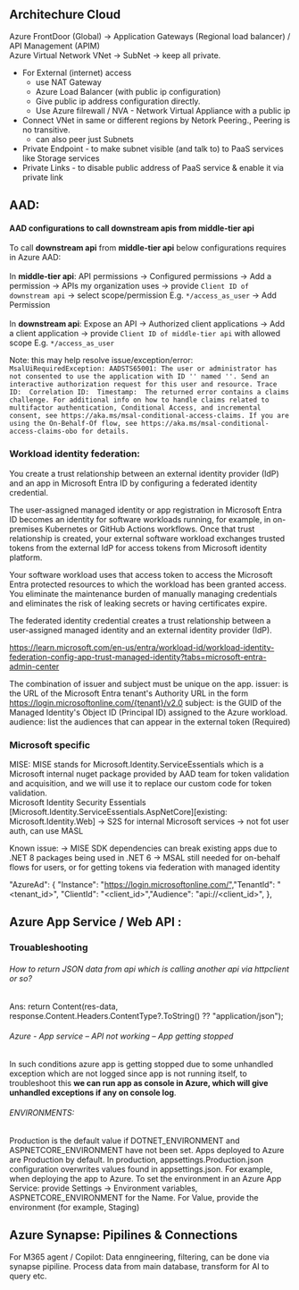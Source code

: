 ## Architechure Cloud

Azure FrontDoor (Global) -> Application Gateways (Regional load balancer) / API Management (APIM)
<br>Azure Virtual Network VNet -> SubNet -> keep all private.
  - For External (internet) access
    - use NAT Gateway
    - Azure Load Balancer (with public ip configuration)
    - Give public ip address configuration directly.
    - Use Azure filrewall / NVA - Network Virtual Appliance with a public ip
- Connect VNet in same or different regions by Netork Peering., Peering is no transitive.
  - can also peer just Subnets
- Private Endpoint - to make subnet visible (and talk to) to PaaS services like Storage services
- Private Links - to disable public address of PaaS service & enable it via private link

## AAD:

#### AAD configurations to call downstream apis from middle-tier api
To call **downstream api** from **middle-tier api** below configurations requires in Azure AAD:
<br><br>In **middle-tier api**: API permissions -> Configured permissions -> Add a permission -> APIs my organization uses -> provide `Client ID of downstream api` -> select scope/permission E.g. `*/access_as_user` -> Add Permission 
<br><br>In **downstream api**: Expose an API -> Authorized client applications -> Add a client application -> provide `Client ID of middle-tier api` with allowed scope E.g. `*/access_as_user`

Note: this may help resolve issue/exception/error: `MsalUiRequiredException: AADSTS65001: The user or administrator has not consented to use the application with ID '' named ''. Send an interactive authorization request for this user and resource. Trace ID:  Correlation ID:  Timestamp:  The returned error contains a claims challenge. For additional info on how to handle claims related to multifactor authentication, Conditional Access, and incremental consent, see https://aka.ms/msal-conditional-access-claims. If you are using the On-Behalf-Of flow, see https://aka.ms/msal-conditional-access-claims-obo for details.`


### Workload identity federation: 
You create a trust relationship between an external identity provider (IdP) and an app in Microsoft Entra ID by configuring a federated identity credential.

The user-assigned managed identity or app registration in Microsoft Entra ID becomes an identity for software workloads running, 
	for example, in on-premises Kubernetes or GitHub Actions workflows. 
Once that trust relationship is created, your external software workload exchanges trusted tokens from the external IdP for access tokens from Microsoft identity platform. 

Your software workload uses that access token to access the Microsoft Entra protected resources to which the workload has been granted access. 
	You eliminate the maintenance burden of manually managing credentials and eliminates the risk of leaking secrets or having certificates expire.

The federated identity credential creates a trust relationship between a user-assigned managed identity and an external identity provider (IdP).

https://learn.microsoft.com/en-us/entra/workload-id/workload-identity-federation-config-app-trust-managed-identity?tabs=microsoft-entra-admin-center

The combination of issuer and subject must be unique on the app.
issuer: is the URL of the Microsoft Entra tenant's Authority URL in the form https://login.microsoftonline.com/{tenant}/v2.0
subject: is the GUID of the Managed Identity's Object ID (Principal ID) assigned to the Azure workload.
audience: list the audiences that can appear in the external token (Required)

### Microsoft specific
MISE: MISE stands for Microsoft.Identity.ServiceEssentials which is a Microsoft internal nuget package provided by AAD team for token validation and acquisition, 
and we will use it to replace our custom code for token validation.  
Microsoft Identity Security Essentials [Microsoft.Identity.ServiceEssentials.AspNetCore][existing: Microsoft.Identity.Web]
 -> S2S for internal Microsoft services
 -> not fot user auth, can use MASL

Known issue:
-> MISE SDK dependencies can break existing apps due to .NET 8 packages being used in .NET 6​
-> MSAL still needed for on-behalf flows for users, or for getting tokens via federation with managed identity

"AzureAd": {​
  "Instance": "https://login.microsoftonline.com/",​
  "TenantId": "<tenant_id>",​
  "ClientId": "<client_id>",​
  "Audience": "api://<client_id>",​
},


## Azure App Service / Web API :

### Trouableshooting
###### How to return JSON data from api which is calling another api via httpclient or so?
Ans: return Content(res-data, response.Content.Headers.ContentType?.ToString() ?? "application/json");

###### Azure - App service – API not working – App getting stopped
In such conditions azure app is getting stopped due to some unhandled exception which are not logged since app is not running itself, to troubleshoot this **we can run app as console in Azure, which will give unhandled exceptions if any on console log**.


###### ENVIRONMENTS:
Production is the default value if DOTNET_ENVIRONMENT and ASPNETCORE_ENVIRONMENT have not been set. Apps deployed to Azure are Production by default.
In production, appsettings.Production.json configuration overwrites values found in appsettings.json. For example, when deploying the app to Azure.
To set the environment in an Azure App Service: provide Settings -> Environment variables, ASPNETCORE_ENVIRONMENT for the Name. For Value, provide the environment (for example, Staging)

## Azure Synapse: Pipilines & Connections
For M365 agent / Copilot: Data enngineering, filtering, can be done via synapse pipiline. Process data from main database, transform for AI to query etc.



